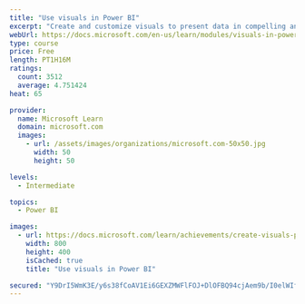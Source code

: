 ```yaml
---
title: "Use visuals in Power BI"
excerpt: "Create and customize visuals to present data in compelling and insightful ways."
webUrl: https://docs.microsoft.com/en-us/learn/modules/visuals-in-power-bi/
type: course
price: Free
length: PT1H16M
ratings:
  count: 3512
  average: 4.751424
heat: 65

provider:
  name: Microsoft Learn
  domain: microsoft.com
  images:
    - url: /assets/images/organizations/microsoft.com-50x50.jpg
      width: 50
      height: 50

levels:
  - Intermediate

topics:
  - Power BI

images:
  - url: https://docs.microsoft.com/learn/achievements/create-visuals-power-bi-desktop-social.png
    width: 800
    height: 400
    isCached: true
    title: "Use visuals in Power BI"

secured: "Y9DrI5WmK3E/y6s38fCoAV1Ei6GEXZMWFlFOJ+DlOFBQ94cjAem9b/I0elWIffbr0ePlQM4hoShu5fROTGAohmMdEsi4FqL94i6noZouk3h5hoTUbvW44dKjQrAXFNNxla1+vV0xoQYjJ01FfH0ClQz+js4IGZj7FvZRsK8lGUKrFU9d1f83Yh8rDebXYWN0Yzx2oijEP32UzAyl0eM5GZQ23iz35S4JOPeyNQZYM5Fl/gAowAvPe6l0ivkZMyhfDSbxummhHzdAD8fl8XqqyqI+yyvzLWY3Ka42m9/Ue2XP/m0NZybpUODHrILj88RToOgliiRKbtNi0q9/SniNBbSyuqi6QnKsC4eNj5Tsi295KxCXlt0+bP0VpALkDRSvcHCDMXWv3yBNx5YBmNPjmg==;0hVfyV78tHXjAbtrwKfCHQ=="
---
```


